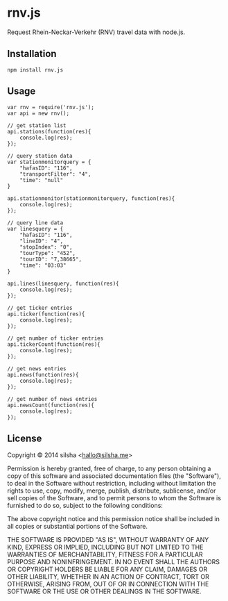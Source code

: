 rnv.js
======

Request Rhein-Neckar-Verkehr (RNV) travel data with node.js.

Installation
------------

`npm install rnv.js`

Usage
-----

```
var rnv = require('rnv.js');
var api = new rnv();

// get station list
api.stations(function(res){
	console.log(res);
});

// query station data
var stationmonitorquery = {
	"hafasID": "116",
	"transportFilter": "4",
	"time": "null"
}

api.stationmonitor(stationmonitorquery, function(res){
	console.log(res);
});

// query line data
var linesquery = {
	"hafasID": "116",
	"lineID": "4",
	"stopIndex": "0",
	"tourType": "452",
	"tourID": "7,38665",
	"time": "03:03"
}

api.lines(linesquery, function(res){
	console.log(res);
});

// get ticker entries
api.ticker(function(res){
	console.log(res);
});

// get number of ticker entries
api.tickerCount(function(res){
	console.log(res);
});

// get news entries
api.news(function(res){
	console.log(res);
});

// get number of news entries
api.newsCount(function(res){
	console.log(res);
});

```

License
-------

Copyright © 2014 silsha &lt;hallo@silsha.me&gt;

Permission is hereby granted, free of charge, to any person obtaining a copy
of this software and associated documentation files (the "Software"), to deal
in the Software without restriction, including without limitation the rights
to use, copy, modify, merge, publish, distribute, sublicense, and/or sell
copies of the Software, and to permit persons to whom the Software is
furnished to do so, subject to the following conditions:

The above copyright notice and this permission notice shall be included in
all copies or substantial portions of the Software.

THE SOFTWARE IS PROVIDED "AS IS", WITHOUT WARRANTY OF ANY KIND, EXPRESS OR
IMPLIED, INCLUDING BUT NOT LIMITED TO THE WARRANTIES OF MERCHANTABILITY,
FITNESS FOR A PARTICULAR PURPOSE AND NONINFRINGEMENT. IN NO EVENT SHALL THE
AUTHORS OR COPYRIGHT HOLDERS BE LIABLE FOR ANY CLAIM, DAMAGES OR OTHER
LIABILITY, WHETHER IN AN ACTION OF CONTRACT, TORT OR OTHERWISE, ARISING FROM,
OUT OF OR IN CONNECTION WITH THE SOFTWARE OR THE USE OR OTHER DEALINGS IN
THE SOFTWARE.